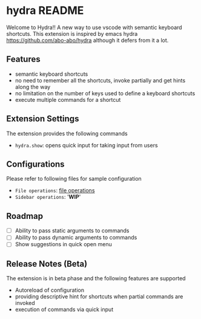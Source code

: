 # hydra README
Welcome to Hydra!! A new way to use vscode with semantic keyboard shortcuts. This extension is inspired by emacs hydra https://github.com/abo-abo/hydra although it defers from it a lot.

## Features

- semantic keyboard shortcuts
- no need to remember all the shortcuts, invoke partially and get hints along the way
- no limitation on the number of keys used to define a keyboard shortcuts
- execute multiple commands for a shortcut

## Extension Settings

The extension provides the following commands

* `hydra.show`: opens quick input for taking input from users

## Configurations

Please refer to following files for sample configuration

* `File operations`: [file operations](sample-config/file.json)
* `Sidebar operations`: '****WIP****'

## Roadmap

- [ ] Ability to pass static arguments to commands
- [ ] Ability to pass dynamic arguments to commands
- [ ] Show suggestions in quick open menu

## Release Notes (Beta)

The extension is in beta phase and the following features are supported

- Autoreload of configuration
- providing descriptive hint for shortcuts when partial commands are invoked
- execution of commands via quick input
